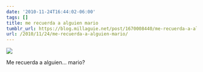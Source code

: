 ```yaml
---
date: '2010-11-24T16:44:02-06:00'
tags: []
title: me recuerda a alguien mario
tumblr_url: https://blog.millaguie.net/post/1670008440/me-recuerda-a-alguien-mario
url: /2010/11/24/me-recuerda-a-alguien-mario/
---
```


 ![](/tumblr_files/tumblr_lcebp92wVs1qa32dco1_1280.jpg)  

Me recuerda a alguien… mario?